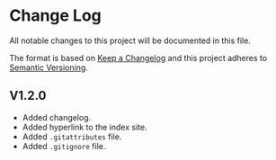 # Change Log
All notable changes to this project will be documented in this file.

The format is based on [Keep a Changelog](http://keepachangelog.com/)
and this project adheres to [Semantic Versioning](http://semver.org/).

## V1.2.0

- Added changelog.
- Added hyperlink to the index site.
- Added `.gitattributes` file.
- Added `.gitignore` file.
